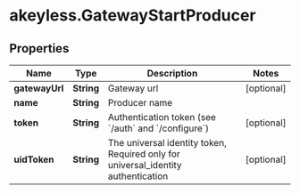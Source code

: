 # akeyless.GatewayStartProducer

## Properties

Name | Type | Description | Notes
------------ | ------------- | ------------- | -------------
**gatewayUrl** | **String** | Gateway url | [optional] 
**name** | **String** | Producer name | 
**token** | **String** | Authentication token (see &#x60;/auth&#x60; and &#x60;/configure&#x60;) | [optional] 
**uidToken** | **String** | The universal identity token, Required only for universal_identity authentication | [optional] 



